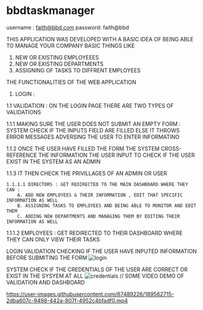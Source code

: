 # bbdtaskmanager

username : faith@bbd.com
password: faith@bbd

THIS APPLICATION WAS DEVELOPED WITH A BASIC IDEA OF BEING ABLE TO MANAGE YOUR COMPANY BASIC THINGS LIKE 


1. NEW OR EXISTING EMPLOYEEES
2. NEW OR EXISTING DEPARTMENTS
3. ASSIGNING OF TASKS TO DIFFRENT EMPLOYEES


THE FUNCTIONALITIES OF THE WEB APPLICATION

1. LOGIN : 


 1.1 VALIDATION : ON THE LOGIN PAGE THERE ARE TWO TYPES OF VALIDATIONS
 
 
 1.1.1 MAKING SURE THE USER DOES NOT SUBMIT AN EMPTY FORM : SYSTEM CHECK IF THE INPUTS FIELD ARE FILLED ELSE IT THROWS ERROR MESSAGES ADVERSING THE USER TO ENTER INFORMATINO
 
 
 1.1.2 ONCE THE USER HAVE FILLED THE FORM THE SYSTEM CROSS-REFERENCE THE INFORMATION THE USER INPUT TO CHECK IF THE USER EXIST IN THE SYSTEM AS AN ADMIN
 
 
 1.1.3 IT THEN CHECK THE PRIVILLAGES OF AN ADMIN OR USER
    
    
    1.1.1.1 DIRECTORS : GET REDIRECTED TO THE MAIN DASHBOARD WHERE THEY CAN :  
        A. ADD NEW EMPLOYEES & THEIR INFORMATION , EDIT THAT SPECIFIC INFORMATION AS WELL
        B. ASSIGNING TASKS TO EMPLOYEES AND BEING ABLE TO MONITOR AND EDIT THEM
        C. ADDING NEW DEPARTMENTS AND MANAGING THEM BY EDITING THEIR INFORMATION AS WELL
        
   1.1.1.2 EMPLOYEES : GET REDIRECTED TO THEIR DASHBOARD WHERE THEY CAN ONLY VIEW THEIR TASKS


LOGIN VALIDATION CHECKING IF THE USER HAVE INPUTED INFORMATION BEFORE SUBMITING THE FORM
![login](https://user-images.githubusercontent.com/67489226/189561598-8c1b9fb8-4569-4b6c-bd7e-ee59dbf55a1a.JPG)


SYSTEM CHECK IF THE CREDENTIALS OF THE USER ARE CORRECT OR EXIST IN THE SYSYEM AT ALL
![credentials](https://user-images.githubusercontent.com/67489226/189561952-8473b5e6-07cc-419c-9184-0267120188c8.JPG)
//
SOME VIDEO DEMO OF VALIDATION AND DASHBOARD


https://user-images.githubusercontent.com/67489226/189562715-2dba607c-9498-442a-807f-4952c4bfadf0.mp4





